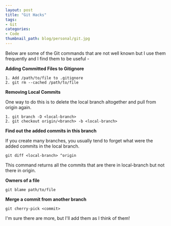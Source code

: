 ```yaml
---
layout: post
title: "Git Hacks"
tags:
- Git
categories:
- Code
thumbnail_path: blog/personal/git.jpg
---
```


Below are some of the Git commands that are not well known but I use them frequently and I find them to be useful - 

**Adding Committed Files to Gitignore**

	1. Add /path/to/file to .gitignore
	2. git rm --cached /path/to/file

**Removing Local Commits**

One way to do this is to delete the local branch altogether and pull from origin again.
	
	1. git branch -D <local-branch>
	2. git checkout origin/<branch> -b <local-branch>

**Find out the added commits in this branch**
	
If you create many branches, you usually tend to forget what were the added commits in the local branch.

	git diff <local-branch> ^origin

This command returns all the commits that are there in local-branch but not there in origin.

**Owners of a file**

	git blame path/to/file

**Merge a commit from another branch**
	
	git cherry-pick <commit>

I'm sure there are more, but I'll add them as I think of them!
